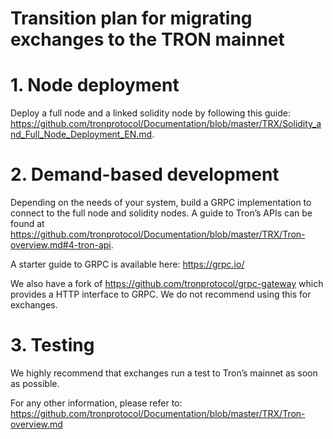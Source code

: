# Transition plan for migrating exchanges to the TRON mainnet

# 1.	Node deployment

Deploy a full node and a linked solidity node by following this guide:
https://github.com/tronprotocol/Documentation/blob/master/TRX/Solidity_and_Full_Node_Deployment_EN.md.

# 2.	Demand-based development

Depending on the needs of your system, build a GRPC implementation to connect to the full node and solidity nodes.
A guide to Tron’s APIs can be found at https://github.com/tronprotocol/Documentation/blob/master/TRX/Tron-overview.md#4-tron-api.

A starter guide to GRPC is available here: https://grpc.io/

We also have a fork of https://github.com/tronprotocol/grpc-gateway which provides a HTTP interface to GRPC. We do not recommend using this for exchanges.

# 3.	Testing

We highly recommend that exchanges run a test to Tron’s mainnet as soon as possible.

For any other information, please refer to: https://github.com/tronprotocol/Documentation/blob/master/TRX/Tron-overview.md
